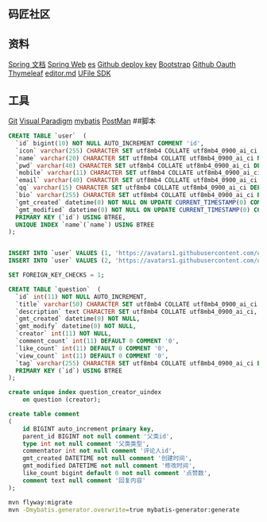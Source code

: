 ## 码匠社区
## 资料
[Spring 文档](https://spring.io/guides)
[Spring Web](https://spring.io/guides/gs/serving-web-content/)
[es](https://elasticsearch.cn/explore)
[Github deploy key](https://developer.github.com/v3/guides/mNfinf-deploy-keys/#deploy-keys)
[Bootstrap](https://v3.bootcss.com/getting-started)
[Github Oauth](https://developer.github.com/apps/building-oauth-apps/creating-an-oauth-app/)
[Thymeleaf](https://www.thymeleaf.org/doc/tutorials/3.0/usingthymeleaf.html#setting-attribute-values)
[editor.md](https://pandao.github.io/editor.md/)
[UFile SDK](https://github.com/ucloud/ufile-sdk-java)
## 工具
[Git](https://git-scm.com/download)
[Visual Paradigm](https://www.visual-paradigm.com)
[mybatis](https://mybatis.org/mybatis-3/zh/index.html)
[PostMan](https://chrome.google.com/webstore/detail/coohjcphdfgbiolnekdpbcijmhambjff)
##脚本
```sql
CREATE TABLE `user`  (
  `id` bigint(10) NOT NULL AUTO_INCREMENT COMMENT 'id',
  `icon` varchar(255) CHARACTER SET utf8mb4 COLLATE utf8mb4_0900_ai_ci DEFAULT 'https://avatars1.githubusercontent.com/u/43441229?v=4' COMMENT '头像',
  `name` varchar(20) CHARACTER SET utf8mb4 COLLATE utf8mb4_0900_ai_ci NOT NULL COMMENT '用户名',
  `pwd` varchar(40) CHARACTER SET utf8mb4 COLLATE utf8mb4_0900_ai_ci DEFAULT NULL COMMENT '密码',
  `mobile` varchar(11) CHARACTER SET utf8mb4 COLLATE utf8mb4_0900_ai_ci DEFAULT NULL COMMENT '手机号',
  `email` varchar(40) CHARACTER SET utf8mb4 COLLATE utf8mb4_0900_ai_ci DEFAULT NULL COMMENT '邮箱',
  `qq` varchar(15) CHARACTER SET utf8mb4 COLLATE utf8mb4_0900_ai_ci DEFAULT NULL COMMENT 'QQ号',
  `bio` varchar(255) CHARACTER SET utf8mb4 COLLATE utf8mb4_0900_ai_ci DEFAULT NULL COMMENT '简介',
  `gmt_created` datetime(0) NOT NULL ON UPDATE CURRENT_TIMESTAMP(0) COMMENT '创建时间',
  `gmt_modified` datetime(0) NOT NULL ON UPDATE CURRENT_TIMESTAMP(0) COMMENT '修改时间',
  PRIMARY KEY (`id`) USING BTREE,
  UNIQUE INDEX `name`(`name`) USING BTREE
);


INSERT INTO `user` VALUES (1, 'https://avatars1.githubusercontent.com/u/43441229?v=4', 'ch33orange', NULL, NULL, NULL, NULL, NULL, '2019-11-02 13:29:22', '2019-11-02 13:29:22');
INSERT INTO `user` VALUES (2, 'https://avatars1.githubusercontent.com/u/43441229?v=4', 'bluer', '90dbab2eedc07567ebf02642f87542cf', '13128225306', '972579187@qq.com', NULL, NULL, '2019-11-03 20:52:11', '2019-11-03 20:52:11');

SET FOREIGN_KEY_CHECKS = 1;
```
```sql
CREATE TABLE `question`  (
  `id` int(11) NOT NULL AUTO_INCREMENT,
  `title` varchar(50) CHARACTER SET utf8mb4 COLLATE utf8mb4_0900_ai_ci NOT NULL,
  `description` text CHARACTER SET utf8mb4 COLLATE utf8mb4_0900_ai_ci,
  `gmt_created` datetime(0) NOT NULL,
  `gmt_modify` datetime(0) NOT NULL,
  `creator` int(11) NOT NULL,
  `comment_count` int(11) DEFAULT 0 COMMENT '0',
  `like_count` int(11) DEFAULT 0 COMMENT '0',
  `view_count` int(11) DEFAULT 0 COMMENT '0',
  `tag` varchar(255) CHARACTER SET utf8mb4 COLLATE utf8mb4_0900_ai_ci DEFAULT NULL,
  PRIMARY KEY (`id`) USING BTREE
);

create unique index question_creator_uindex
	on question (creator);
```

```sql
create table comment
(
	id BIGINT auto_increment primary key,
	parent_id BIGINT not null comment '父类id',
	type int not null comment '父类类型',
	commentator int not null comment '评论人id',
	gmt_created DATETIME not null comment '创建时间',
	gmt_modified DATETIME not null comment '修改时间',
	like_count bigint default 0 not null comment '点赞数',
    comment text null comment '回复内容'
);

```


```bash
mvn flyway:migrate
mvn -Dmybatis.generator.overwrite=true mybatis-generator:generate
```
